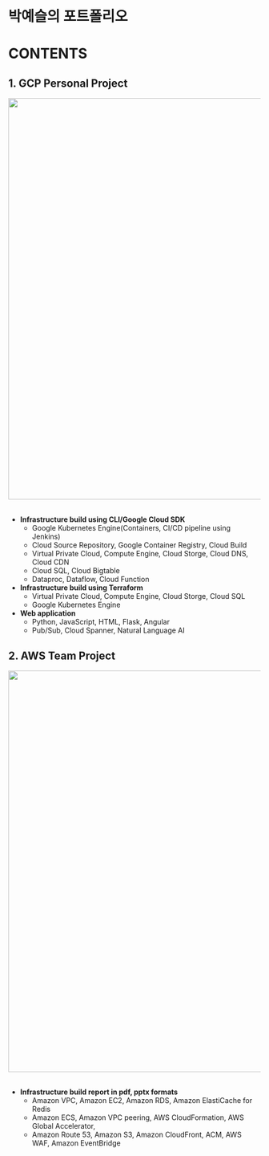 # **박예슬의 포트폴리오**<br>
# CONTENTS<br>
## 1. GCP Personal Project<br>
<img src="https://mega-gcp.s3.ap-northeast-2.amazonaws.com/gcp-diagram-final.png" width="800"><br><br>
  - **Infrastructure build using CLI/Google Cloud SDK**
    * Google Kubernetes Engine(Containers, CI/CD pipeline using Jenkins)
    * Cloud Source Repository, Google Container Registry, Cloud Build
    * Virtual Private Cloud, Compute Engine, Cloud Storge, Cloud DNS, Cloud CDN
    * Cloud SQL, Cloud Bigtable
    * Dataproc, Dataflow, Cloud Function<br>
  - **Infrastructure build using Terraform**
    * Virtual Private Cloud, Compute Engine, Cloud Storge, Cloud SQL
    * Google Kubernetes Engine<br>
  - **Web application**
    * Python, JavaScript, HTML, Flask, Angular
    * Pub/Sub, Cloud Spanner, Natural Language AI
    
## 2. AWS Team Project<br>
<img src="https://mega-gcp.s3.ap-northeast-2.amazonaws.com/aws_diagram.png" width="800"><br><br>
  - **Infrastructure build report in pdf, pptx formats**
    * Amazon VPC, Amazon EC2, Amazon RDS, Amazon ElastiCache for Redis
    * Amazon ECS, Amazon VPC peering, AWS CloudFormation, AWS Global Accelerator,
    * Amazon Route 53, Amazon S3, Amazon CloudFront, ACM, AWS WAF, Amazon EventBridge

